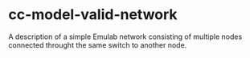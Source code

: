 # cc-model-valid-network
A description of a simple Emulab network consisting of multiple nodes connected throught the same switch to another node.

